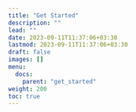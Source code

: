 ```yaml
---
title: "Get Started"
description: ""
lead: ""
date: 2023-09-11T11:37:06+03:30
lastmod: 2023-09-11T11:37:06+03:30
draft: false
images: []
menu:
  docs:
    parent: "get_started"
weight: 200
toc: true
---
```


